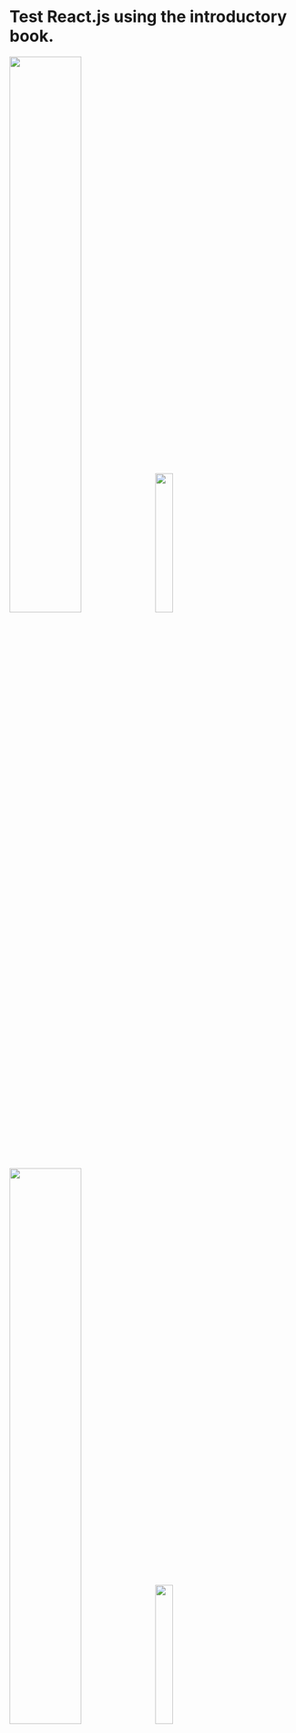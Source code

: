 # Test React.js using the introductory book.

<img src="https://evofan.github.io/test_react_easy_sample/chap3/pic_npm_list.jpg" width="50%">  

<img src="https://evofan.github.io/test_react_easy_sample/chap5/pic_screenshot_5-2-2.jpg" width="25%">  

<img src="https://evofan.github.io/test_react_easy_sample/chap6/pic_error2.jpg" width="50%">  

<img src="https://evofan.github.io/test_react_easy_sample/chap6/pic_jyanken.jpg" width="25%">  

<img src="https://evofan.github.io/test_react_easy_sample/chap6/pic_controlled.jpg" width="25%">  

<img src="https://evofan.github.io/test_react_easy_sample/chap6/pic_fig1.png" width="50%">  

<img src="https://evofan.github.io/test_react_easy_sample/chap7/pic_jyanken_material_ui.png" width="25%">  

<img src="https://evofan.github.io/test_react_easy_sample/chap7/pic_err1.jpg" width="50%">7-2 Jyanken Router sample  

<img src="https://evofan.github.io/test_react_easy_sample/chap7/pic_err2.jpg" width="50%">7-3 Weather API sample  

reference

**作りながら学ぶ React入門**  
[https://www.amazon.co.jp/dp/479805075X/](https://www.amazon.co.jp/dp/479805075X/)  

**yuumi3/react_book**  
[https://github.com/yuumi3/react_book](https://github.com/yuumi3/react_book)  

**React Developer Tools - Chrome ウェブストア**  
[https://chrome.google.com/webstore/detail/react-developer-tools/fmkadmapgofadopljbjfkapdkoienihi/related](https://chrome.google.com/webstore/detail/react-developer-tools/fmkadmapgofadopljbjfkapdkoienihi/related)  

**React lifecycle methods diagram**  
[https://projects.wojtekmaj.pl/react-lifecycle-methods-diagram/](https://projects.wojtekmaj.pl/react-lifecycle-methods-diagram/)  

**brillout/awesome-react-components**  
[https://github.com/brillout/awesome-react-components](https://github.com/brillout/awesome-react-components)  

**Material-UI: A popular React UI framework**  
[https://material-ui.com/ja/](https://material-ui.com/ja/)  

**REACT ROUTER**  
[https://reactrouter.com/](https://reactrouter.com/)  

